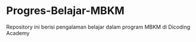 # Progres-Belajar-MBKM
Repository ini berisi pengalaman belajar dalam program MBKM di Dicoding Academy
